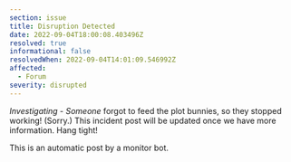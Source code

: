 ```yaml
---
section: issue
title: Disruption Detected
date: 2022-09-04T18:00:08.403496Z
resolved: true
informational: false
resolvedWhen: 2022-09-04T14:01:09.546992Z
affected:
  - Forum
severity: disrupted
---
```

*Investigating* - _Someone_ forgot to feed the plot bunnies, so they stopped working! (Sorry.) This incident post will be updated once we have more information. Hang tight!

This is an automatic post by a monitor bot.
        